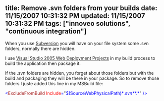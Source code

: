 title: Remove .svn folders from your builds
date: 11/15/2007 10:31:32 PM
updated: 11/15/2007 10:31:32 PM
tags: ["innoveo solutions", "continuous integration"]
---
When you use [Subversion](http://subversion.tigris.org/) you will have on your file system some .svn folders, normally there are hidden.

I use [Visual Studio 2005 Web Deployment Projects](http://msdn2.microsoft.com/en-us/asp.net/aa336619.aspx) in my build process to build the application then package it.

If the .svn folders are hidden, you forget about those folders but with the build and packaging they will be there in your package. So to remove those folders I juste added this line in my MSBuild file:

<span style="color: rgb(0,0,255)"><</span><span style="color: rgb(163,21,21)">ExcludeFromBuild</span><span style="color: rgb(0,0,255)"> </span><span style="color: rgb(255,0,0)">Include</span><span style="color: rgb(0,0,255)">=</span>"<span style="color: rgb(0,0,255)">$(SourceWebPhysicalPath)\**\.svn\**\*.*</span>"<span style="color: rgb(0,0,255)"> /></span>
[](http://11011.net/software/vspaste)
